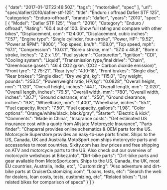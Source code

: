 {
    "date": "2017-01-12T22:46:50Z",
    "tags": [
        "motorbike",
        "spec"
    ],
    "url": "spec\/dafier\/2010\/dafier-stf-125",
    "title": "Enduro \/ offroad Dafier STF 125",
    "categories": "Enduro-offroad",
    "brands": "dafier",
    "years": "2010",
    "spec": [
        {
            "Model": "Dafier STF 125",
            "Year": "2010",
            "Category": "Enduro \/ offroad",
            "Rating": "60.4 out of 100. Show full rating and compare with other bikes",
            "Displacement, ccm": "124.00",
            "Displacement, cubic inches": "7.57",
            "Engine type": "Single cylinder, four-stroke",
            "Power, HP": "9.52",
            "Power at RPM": "8000",
            "Top speed, km\/h": "108.0",
            "Top speed, mph": "67.1",
            "Compression": "10.0:1",
            "Bore x stroke, mm": "57.0 x 48.8",
            "Bore x stroke, inches": "2.2 x 1.9",
            "Fuel system": "Carburettor",
            "Ignition": "CDI",
            "Cooling system": "Liquid",
            "Transmission type,final drive": "Chain",
            "Greenhouse gases": "46.4 CO2 g\/km. (CO2 - Carbon dioxide emission)",
            "Front tyre": "2.75-21",
            "Rear tyre": "4.10-18",
            "Front brakes": "Single disc",
            "Rear brakes": "Single disc",
            "Dry weight, kg": "115.0",
            "Dry weight, pounds": "253.5",
            "Power\/weight ratio, HP\/kg": "0.0828",
            "Overall height, mm": "1.120",
            "Overall height, inches": "44.1",
            "Overall length, mm": "2.020",
            "Overall length, inches": "79.5",
            "Overall width, mm": "780",
            "Overall width, inches": "30.7",
            "Ground clearance, mm": "250",
            "Ground clearance, inches": "9.8",
            "Wheelbase, mm": "1.400",
            "Wheelbase, inches": "55.1",
            "Fuel capacity, litres": "7.50",
            "Fuel capacity, gallons": "1.98",
            "Color options": "Orange\/white\/black, black\/gray",
            "Starter": "Electric & kick",
            "Comments": "Made in China",
            "Insurance costs": "Get estimated US insurance cost with a quote from Allstate Motorcycle Insurance",
            "Parts finder": "Chaparral provides online schematics & OEM parts for the US.   Motorcycle Superstore provides an easy-to-use parts finder. Ships to the US, Canada, UK and Australia.MotoSport.com ships motorcycle parts and accessories to most countries.    Sixity.com has low prices and free shipping on ATV and motorcycle parts to the US. Also check out our overview of motorcycle webshops at Bikez.info",
            "Dirt-bike parts": "Dirt-bike parts and gear available from MotoSport.com. Ships to the US, Canada, the UK, most EU countries, Australia, India, etc",
            "Customizing": "Also adventure and dirt-bike parts at CruiserCustomizing.com",
            "Loans, tests, etc": "Search the web for dealers, loan costs, tests, customizing, etc",
            "Related bikes": "List related bikes for comparison of specs"
        }
    ]
}
